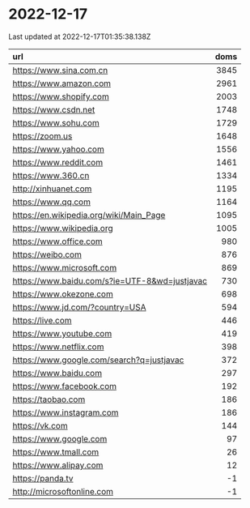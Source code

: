 # 2022-12-17

<!-- BEGIN -->
Last updated at 2022-12-17T01:35:38.138Z

url | doms
:- | -:
https://www.sina.com.cn | 3845
https://www.amazon.com | 2961
https://www.shopify.com | 2003
https://www.csdn.net | 1748
https://www.sohu.com | 1729
https://zoom.us | 1648
https://www.yahoo.com | 1556
https://www.reddit.com | 1461
https://www.360.cn | 1334
http://xinhuanet.com | 1195
https://www.qq.com | 1164
https://en.wikipedia.org/wiki/Main_Page | 1095
https://www.wikipedia.org | 1005
https://www.office.com | 980
https://weibo.com | 876
https://www.microsoft.com | 869
https://www.baidu.com/s?ie=UTF-8&wd=justjavac | 730
https://www.okezone.com | 698
https://www.jd.com/?country=USA | 594
https://live.com | 446
https://www.youtube.com | 419
https://www.netflix.com | 398
https://www.google.com/search?q=justjavac | 372
https://www.baidu.com | 297
https://www.facebook.com | 192
https://taobao.com | 186
https://www.instagram.com | 186
https://vk.com | 144
https://www.google.com | 97
https://www.tmall.com | 26
https://www.alipay.com | 12
https://panda.tv | -1
http://microsoftonline.com | -1
<!-- END -->
